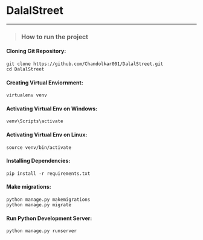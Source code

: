 ﻿# DalalStreet

---

> ### **How to run the project**

#### Cloning Git Repository:
```
git clone https://github.com/Chandolkar001/DalalStreet.git
cd DalalStreet
```

#### Creating Virtual Enviornment:
```
virtualenv venv
```
#### Activating Virtual Env on Windows:
```
venv\Scripts\activate
```

#### Activating Virtual Env on Linux:
```
source venv/bin/activate
```

#### Installing Dependencies:
```
pip install -r requirements.txt
```
#### Make migrations:
```
python manage.py makemigrations
python manage.py migrate
```
#### Run Python Development Server:
```
python manage.py runserver
```





